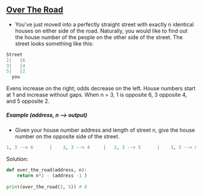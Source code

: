 ## [Over The Road](https://www.codewars.com/kata/5f0ed36164f2bc00283aed07) 

- You've just moved into a perfectly straight street with exactly n identical houses on either side of the road. Naturally, you would like to find out the house number of the people on the other side of the street. The street looks something like this:

```python
Street                     
1|   |6                      
3|   |4                      
5|   |2                       
  you                                     
```
Evens increase on the right; odds decrease on the left. House numbers start at 1 and increase without gaps. When n = 3, 1 is opposite 6, 3 opposite 4, and 5 opposite 2.  
##### Example (address, n --> output)   

- Given your house number address and length of street n, give the house number on the opposite side of the street.    

```python            
1, 3 --> 6      |    3, 3 --> 4     |   2, 3 --> 5      |    3, 5 --> 8
```
Solution:

```python
def over_the_road(address, n):
    return n*2 - (address -1 )
   
print(over_the_road(3, 5)) # 8
```
